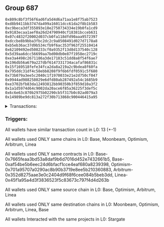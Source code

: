 ## Group 687

```0x249361ddcf2393bdab7ad923f9df9b929a661113
0x809c8bf3f56f6ad6fa5d4d6a71aa1e8f75ab7523
0xd8b9411bb3747da499a16011dcc61da2f8b1b583
0xc9beca3df355893e18e2750734334e19b0fa1cd9
0x9183ecaa1aef0a26d24790940cf18381bcceb631
0x07c4832f20002d037cb0fa118dfd90aaa9572397
0xdccbe8b9bba3fbc2dc2c9a8508491d027d7178a8
0xb5eb36ac37d9b534cfb9f6ac353f963f25510414
0x62109492ed508233cf0a9352f13d8d137540c128
0x5d39aa6dcc56699aa7bd00db0e87f1958ec2719c
0xe3a4498c2671186a3de17183c51dd8a8f54f6ae7
0x196db56a679a227dbf6147331734acafaf86831c
0x15f169518fefe34fca2da8a219a2c9bdea8f60fa
0x795ddc31df4c58ebb8208f9f6b6fdf0591c5f680
0x73b079a3ee5c2040c1f1970033e21e2d750cf047
0x9944ad988258029e6dfd80ab287492a54c1685b9
0xe3702bfb83da12493812bb90350b3f859d10a3f2
0x1a1d5974d64c9002da20ace6f85a36225f3def5c
0x6c6e63c870b2975b02290cb5f317b0c02ad079a3
0x14989be9dc813a272f30b713868c900446415a95
```
<details>
<summary>Transactions:</summary>

Hashes: 

Wallet: 0x249361ddcf2393bdab7ad923f9df9b929a661113

       Hash: 0x67a31ad89b71a325c4eb2c5e38e49311081fe6475221419f1049566a1a87d0da
         - source chain: Base
         - destination chain: Moonbeam
         - contract: 0x7665feaa3bd53a8daf9b6d7016d452e7432661b5
       Hash: 0xb39b9cce7127f800c1b6ec5007574cc245eaa16174601a454881d09cfa44c4c4
         - source chain: Base
         - destination chain: Optimism
         - project: Stargate
         - contract: 0xaf54be5b6eec24d6bfacf1cce4eaf680a8239398
         - value USD: 871.718128485
       Hash: 0x95e0fad3666b6a898fe87987c8accfabc556c047d66af4bc8abd3441590d5f97
         - source chain: Optimism
         - destination chain: Arbitrum
         - project: Stargate
         - contract: 0x701a95707a0290ac8b90b3719e8ee5b210360883
         - value USD: 848.679997141
       Hash: 0x36d519f3ad955fc9fc980723fc2a42408df3cf4d4ae537c1ed3ba1742d126795
         - source chain: Arbitrum
         - destination chain: Linea
         - project: Stargate
         - contract: 0x352d8275aae3e0c2404d9f68f6cee084b5beb3dd
         - value USD: 834.524901296
       Hash: 0x02028bd7651acaf9aa88fb179a49fa49ec17152e8da0d67e74c77f396eb42e19
         - source chain: Linea
         - destination chain: Base
         - project: Stargate
         - contract: 0x45f1a95a4d3f3836523f5c83673c797f4d4d263b
         - value USD: 816.947184821
       Hash: 0x6c0b9a2bdf7644697858df4d3cf8954fc2562a0c8cb8333945e00a9ee1c01d7f
         - source chain: Base
         - destination chain: Arbitrum
         - project: Stargate
         - contract: 0xaf54be5b6eec24d6bfacf1cce4eaf680a8239398
         - value USD: 819.268674729
       Hash: 0xafbbbc763cb93e20c4fe42e8404d9cc377eda7f64a92a06ed102650a179c94b6
         - source chain: Arbitrum
         - destination chain: Optimism
         - project: Stargate
         - contract: 0x352d8275aae3e0c2404d9f68f6cee084b5beb3dd
         - value USD: 827.585536177
       Hash: 0xc2f23034c2607f8a9f5df0b7578471f30bca620f890461bfe2f4865f894e5d61
         - source chain: Optimism
         - destination chain: Linea
         - project: Stargate
         - contract: 0x701a95707a0290ac8b90b3719e8ee5b210360883
         - value USD: 827.000944862
       Hash: 0xef530240b50f441c961c6d5a944220016c9abf3cb130477591fe5f0f5d7c96d8
         - source chain: Linea
         - destination chain: Arbitrum
         - project: Stargate
         - contract: 0x45f1a95a4d3f3836523f5c83673c797f4d4d263b
         - value USD: 827.56716776
       Hash: 0x029c9c1e018d12e110bc3c238e130c74ed2a6f28c351acf59caa3bf40bdef4c9
         - source chain: Arbitrum
         - destination chain: Optimism
         - project: Stargate
         - contract: 0x352d8275aae3e0c2404d9f68f6cee084b5beb3dd
         - value USD: 828.800741894
       Hash: 0x9faac08863c44a690031ab8b8bbd1eff79a09910bf990eb624ba7884ca14c4f8
         - source chain: Optimism
         - destination chain: Base
         - project: Stargate
         - contract: 0x701a95707a0290ac8b90b3719e8ee5b210360883
         - value USD: 847.331935836
       Hash: 0x91d2628ad43f843dfa5ce62dd4c228277dedfaa32c01d4e5e3cd13eb9a991ab8
         - source chain: Base
         - destination chain: Moonbeam
         - contract: 0x7665feaa3bd53a8daf9b6d7016d452e7432661b5
       Hash: 0x311a5a09e90ae14ffa3a31bd175413b97bb69657421ec25845af684660144a85
         - source chain: Base
         - destination chain: Optimism
         - project: Stargate
         - contract: 0xaf54be5b6eec24d6bfacf1cce4eaf680a8239398
         - value USD: 286.968367726
Wallet: 0x809c8bf3f56f6ad6fa5d4d6a71aa1e8f75ab7523

       Hash:0xe0f5ce70bec1245fa4ed156a36da0aca92ea7b66df4f02f05279835ba0162698
         - source chain: Base
         - destination chain: Moonbeam
         - contract: 0x7665feaa3bd53a8daf9b6d7016d452e7432661b5
       Hash:0x1588538d56759a9bef4774439fc986d65ecc093c99536162cbe48f4ce43c2e2c
         - source chain: Base
         - destination chain: Optimism
         - project: Stargate
         - contract: 0xaf54be5b6eec24d6bfacf1cce4eaf680a8239398
         - value USD: 807.146385372
       Hash:0x712fa4e4db4a231b2be688cc0860622148a4a4234e7bc16d6ce2931e21db0f87
         - source chain: Optimism
         - destination chain: Arbitrum
         - project: Stargate
         - contract: 0x701a95707a0290ac8b90b3719e8ee5b210360883
         - value USD: 794.891633344
       Hash:0x80cc34dd826122536118b448b058883e57b7fecdfbef0b8fe286a15ef840fd8d
         - source chain: Arbitrum
         - destination chain: Linea
         - project: Stargate
         - contract: 0x352d8275aae3e0c2404d9f68f6cee084b5beb3dd
         - value USD: 777.540017915
       Hash:0xe5d37fd8b2dc2d0dec1ff1ecb08a65c697b640e2d6e72696dc7b80bfd94b383f
         - source chain: Linea
         - destination chain: Base
         - project: Stargate
         - contract: 0x45f1a95a4d3f3836523f5c83673c797f4d4d263b
         - value USD: 750.310443203
       Hash:0x3e56c5d68328cf20304a4b0a1e02bd95e4dff09c7a7b00eb1e323a3aad0a20b7
         - source chain: Base
         - destination chain: Arbitrum
         - project: Stargate
         - contract: 0xaf54be5b6eec24d6bfacf1cce4eaf680a8239398
         - value USD: 754.929023096
       Hash:0x7606e374877f2b557ee9c554359765937b6aa3359a3b3805b1b767ab7481afca
         - source chain: Arbitrum
         - destination chain: Optimism
         - project: Stargate
         - contract: 0x352d8275aae3e0c2404d9f68f6cee084b5beb3dd
         - value USD: 769.227420931
       Hash:0x59a8aa32a976fcfc286d571cfdd3b6af8aa36c15188d11475a21e89bcf3c6cf3
         - source chain: Optimism
         - destination chain: Linea
         - project: Stargate
         - contract: 0x701a95707a0290ac8b90b3719e8ee5b210360883
         - value USD: 768.640074961
       Hash:0x0fc60073ca28a597a33421fec3caea0320f2db10596e037a10b624e4a712750f
         - source chain: Linea
         - destination chain: Arbitrum
         - project: Stargate
         - contract: 0x45f1a95a4d3f3836523f5c83673c797f4d4d263b
         - value USD: 787.13176706
       Hash:0xe0df13ec64b1f923abb5376a7de52def972718e53cde923ffad6af4235489622
         - source chain: Arbitrum
         - destination chain: Optimism
         - project: Stargate
         - contract: 0x352d8275aae3e0c2404d9f68f6cee084b5beb3dd
         - value USD: 785.521304668
       Hash:0xea47396a9406a56cb588740a827b0e01a7d7ee99685f5bcbff090f991d94821a
         - source chain: Optimism
         - destination chain: Base
         - project: Stargate
         - contract: 0x701a95707a0290ac8b90b3719e8ee5b210360883
         - value USD: 793.404181006
       Hash:0x827b31af7002ae043c839097127fb61677efa36dacf919afc90be4fbe5425243
         - source chain: Base
         - destination chain: Moonbeam
         - contract: 0x7665feaa3bd53a8daf9b6d7016d452e7432661b5
       Hash:0x4cb135af45b9f47ba5095f07de4a585ce73b143e4061097b2df59a8bfe34bfb3
         - source chain: Base
         - destination chain: Optimism
         - project: Stargate
         - contract: 0xaf54be5b6eec24d6bfacf1cce4eaf680a8239398
         - value USD: 318.853741917
Wallet: 0xd8b9411bb3747da499a16011dcc61da2f8b1b583

       Hash:0xfcc05040f74bf49dbfcf66b8a5e6f6b964323550900219da0fb7ff420fd2ac42
         - source chain: Base
         - destination chain: Moonbeam
         - contract: 0x7665feaa3bd53a8daf9b6d7016d452e7432661b5
       Hash:0xdfd05ad258456701c79c216845662745ff318515508db833f5f9536c3f853c4b
         - source chain: Base
         - destination chain: Optimism
         - project: Stargate
         - contract: 0xaf54be5b6eec24d6bfacf1cce4eaf680a8239398
         - value USD: 803.559119987
       Hash:0xd5feb43d253c11ab7f61953f3d8b233ad4d7601a2369e4846d088f827e6c23c1
         - source chain: Optimism
         - destination chain: Arbitrum
         - project: Stargate
         - contract: 0x701a95707a0290ac8b90b3719e8ee5b210360883
         - value USD: 787.620049944
       Hash:0xb116ee83ce32f435e27371237148d5ab2bb2d153712940500c70dee9f9a34eed
         - source chain: Arbitrum
         - destination chain: Linea
         - project: Stargate
         - contract: 0x352d8275aae3e0c2404d9f68f6cee084b5beb3dd
         - value USD: 773.508915252
       Hash:0x458887db08b752456b0d038253c0c117893e2ff06cb8196230f4a42576c0dda4
         - source chain: Linea
         - destination chain: Base
         - project: Stargate
         - contract: 0x45f1a95a4d3f3836523f5c83673c797f4d4d263b
         - value USD: 756.326606937
       Hash:0xaa27fecf0dc782f018ea15a7bf8920421ac88f19851bdad8853b1134252efca8
         - source chain: Base
         - destination chain: Arbitrum
         - project: Stargate
         - contract: 0xaf54be5b6eec24d6bfacf1cce4eaf680a8239398
         - value USD: 754.03251601
       Hash:0xa3cfe3706b203bd98b4cf87b312b495e110458966e2fca8cc8a31130abed994f
         - source chain: Arbitrum
         - destination chain: Optimism
         - project: Stargate
         - contract: 0x352d8275aae3e0c2404d9f68f6cee084b5beb3dd
         - value USD: 765.543127784
       Hash:0x65b0bcafd7105ff6a7e86e74c1d039b98dee9f24a21198a87472cb7ba754761d
         - source chain: Optimism
         - destination chain: Linea
         - project: Stargate
         - contract: 0x701a95707a0290ac8b90b3719e8ee5b210360883
         - value USD: 764.957589336
       Hash:0x6bb6dc00ba9470dce5ef0158f71a558f7996dd1b26e22f8e949e944d3b7c993f
         - source chain: Linea
         - destination chain: Arbitrum
         - project: Stargate
         - contract: 0x45f1a95a4d3f3836523f5c83673c797f4d4d263b
         - value USD: 774.549852406
       Hash:0xd90749cbfa81a810734ee43707265c77ffeadb6c2eabdca803bc853a89a39295
         - source chain: Arbitrum
         - destination chain: Optimism
         - project: Stargate
         - contract: 0x352d8275aae3e0c2404d9f68f6cee084b5beb3dd
         - value USD: 772.588223385
       Hash:0x246eaa02810feb35381760c553e048c0ae238eef9db2f617ad08adeeff40f91d
         - source chain: Optimism
         - destination chain: Base
         - project: Stargate
         - contract: 0x701a95707a0290ac8b90b3719e8ee5b210360883
         - value USD: 780.497554169
       Hash:0xa34bb9009b44435a25eefa08f6a85ff13b90994a75572012153c073095268b90
         - source chain: Base
         - destination chain: Moonbeam
         - contract: 0x7665feaa3bd53a8daf9b6d7016d452e7432661b5
       Hash:0x99f35cae669957f9bda285ceca0f95325f5b13afd39a2604320393fcff769de0
         - source chain: Base
         - destination chain: Optimism
         - project: Stargate
         - contract: 0xaf54be5b6eec24d6bfacf1cce4eaf680a8239398
         - value USD: 31.885374192
Wallet: 0xc9beca3df355893e18e2750734334e19b0fa1cd9

       Hash:0x823841f75b85c1396e5a8616b9a906598a1958b2594263a68254e3a8099dd733
         - source chain: Base
         - destination chain: Moonbeam
         - contract: 0x7665feaa3bd53a8daf9b6d7016d452e7432661b5
       Hash:0xd49b5559910d6fb92a3b0d348d409ddb466b35086ee0e9b29f520a08c929f217
         - source chain: Base
         - destination chain: Optimism
         - project: Stargate
         - contract: 0xaf54be5b6eec24d6bfacf1cce4eaf680a8239398
         - value USD: 911.176837109
       Hash:0x20a4a0b8a6e1dd51ab82bf5400629f46780fb0b98584a12d7abec9ebfcbeea00
         - source chain: Optimism
         - destination chain: Arbitrum
         - project: Stargate
         - contract: 0x701a95707a0290ac8b90b3719e8ee5b210360883
         - value USD: 898.826596425
       Hash:0x291aa9e6247b17a5fce0953fc9164fa85c192493fe88ac1e3b395d217937107d
         - source chain: Arbitrum
         - destination chain: Linea
         - project: Stargate
         - contract: 0x352d8275aae3e0c2404d9f68f6cee084b5beb3dd
         - value USD: 888.597855953
       Hash:0x27e75e8e1380c68bff25a0cc0bf7a07ca58c37f1440d0928d7a0625c088a5723
         - source chain: Linea
         - destination chain: Base
         - project: Stargate
         - contract: 0x45f1a95a4d3f3836523f5c83673c797f4d4d263b
         - value USD: 867.096348706
       Hash:0xb599c074dfc7d84d95698e716eb295d8e189c553aada1df530edaec522dc1b6f
         - source chain: Base
         - destination chain: Arbitrum
         - project: Stargate
         - contract: 0xaf54be5b6eec24d6bfacf1cce4eaf680a8239398
         - value USD: 864.757682021
       Hash:0x7622af56d01cc862a21a008c98af6784a4e4f19b6e126738f179d958397802de
         - source chain: Arbitrum
         - destination chain: Optimism
         - project: Stargate
         - contract: 0x352d8275aae3e0c2404d9f68f6cee084b5beb3dd
         - value USD: 865.346003334
       Hash:0xd856ce9711b6c20534a03abd932441bad76f992a0016e04dfae2921770987057
         - source chain: Optimism
         - destination chain: Linea
         - project: Stargate
         - contract: 0x701a95707a0290ac8b90b3719e8ee5b210360883
         - value USD: 864.241340522
       Hash:0x3988b816c79e9b02ebc6b1ea3281e59c134ed00ed7905fb2365e7169924cce50
         - source chain: Linea
         - destination chain: Arbitrum
         - project: Stargate
         - contract: 0x45f1a95a4d3f3836523f5c83673c797f4d4d263b
         - value USD: 863.714730062
       Hash:0xe8154b5576fbad53a1e94b0d1a29cb678b6530f475b90fcca8872a3ee740033b
         - source chain: Arbitrum
         - destination chain: Optimism
         - project: Stargate
         - contract: 0x352d8275aae3e0c2404d9f68f6cee084b5beb3dd
         - value USD: 868.413605285
       Hash:0x04d40bbd1dfb0ba750c2192189b72c731ae4c395a0ae69480f5ddc38f0f004dc
         - source chain: Optimism
         - destination chain: Base
         - project: Stargate
         - contract: 0x701a95707a0290ac8b90b3719e8ee5b210360883
         - value USD: 876.179819244
       Hash:0x6230b2f50feaf97ab7631a73b7e48255a67580fb4f114efa2225468bf1c0c690
         - source chain: Base
         - destination chain: Moonbeam
         - contract: 0x7665feaa3bd53a8daf9b6d7016d452e7432661b5
       Hash:0xf0efd2846ff6be7570f8ba322975e0289229a4ba30e84346e8a9fbe8a54ed95c
         - source chain: Base
         - destination chain: Optimism
         - project: Stargate
         - contract: 0xaf54be5b6eec24d6bfacf1cce4eaf680a8239398
         - value USD: 31.885374192
Wallet: 0x9183ecaa1aef0a26d24790940cf18381bcceb631

       Hash:0x1d9376eadcf1a18b19d4008297f73c58720a7c7f1c5ae80aca77d8a1d679ff0f
         - source chain: Base
         - destination chain: Moonbeam
         - contract: 0x7665feaa3bd53a8daf9b6d7016d452e7432661b5
       Hash:0xd215e938b0b1a187ec8f1fd7f09663a2caa6e460e827a5c370b1f3e3ac4546ee
         - source chain: Base
         - destination chain: Optimism
         - project: Stargate
         - contract: 0xaf54be5b6eec24d6bfacf1cce4eaf680a8239398
         - value USD: 825.107892025
       Hash:0x91d363a1d78cf556f184488d5c896fbd1218eec872a6908ea1767cc6ffbc2904
         - source chain: Optimism
         - destination chain: Arbitrum
         - project: Stargate
         - contract: 0x701a95707a0290ac8b90b3719e8ee5b210360883
         - value USD: 809.032322949
       Hash:0x9671e4ef32af6630fe16f16fb830cd2261e5ce063c87bf2b2816fe2665fd74d5
         - source chain: Arbitrum
         - destination chain: Linea
         - project: Stargate
         - contract: 0x352d8275aae3e0c2404d9f68f6cee084b5beb3dd
         - value USD: 795.272598138
       Hash:0xf90bd73fe1a06c3f66b8c0d8d4e405378ad1ac455ca9a1cd1d97d85a67d6d136
         - source chain: Linea
         - destination chain: Base
         - project: Stargate
         - contract: 0x45f1a95a4d3f3836523f5c83673c797f4d4d263b
         - value USD: 778.435918168
       Hash:0x721d8ad075ebf75b15300dfba9f8cc82229457e203441f74d73f7ba80a8aa04b
         - source chain: Base
         - destination chain: Arbitrum
         - project: Stargate
         - contract: 0xaf54be5b6eec24d6bfacf1cce4eaf680a8239398
         - value USD: 776.633480861
       Hash:0x62332de71c3fb717853c39843bc2b68c41a74922196d15c07c8fac5bd5b3c38c
         - source chain: Arbitrum
         - destination chain: Optimism
         - project: Stargate
         - contract: 0x352d8275aae3e0c2404d9f68f6cee084b5beb3dd
         - value USD: 787.813060963
       Hash:0xce773dbeb1ac864f7584e587d312acb4dff2f9613e8e1111b27b928ce4d94b58
         - source chain: Optimism
         - destination chain: Linea
         - project: Stargate
         - contract: 0x701a95707a0290ac8b90b3719e8ee5b210360883
         - value USD: 786.398079266
       Hash:0xd098978bdee699da4d8c0b36f88196edd16e3cfb686267a0710b51dbbe0d8444
         - source chain: Linea
         - destination chain: Arbitrum
         - project: Stargate
         - contract: 0x45f1a95a4d3f3836523f5c83673c797f4d4d263b
         - value USD: 786.276723887
       Hash:0xbe1a62bd3a9f628032d6c9064099e6bd913e526b1e8febab87a8d71bc66f193f
         - source chain: Arbitrum
         - destination chain: Optimism
         - project: Stargate
         - contract: 0x352d8275aae3e0c2404d9f68f6cee084b5beb3dd
         - value USD: 784.3082937
       Hash:0x77bbb1d07c1d6672f826686e08c105a6e9a7bb47c843bf8a11e84e3d0c1431fd
         - source chain: Optimism
         - destination chain: Base
         - project: Stargate
         - contract: 0x701a95707a0290ac8b90b3719e8ee5b210360883
         - value USD: 795.935404527
       Hash:0x346f4726e62176809ac30cc5bccb420c9507271c3861739ccd79ac513b1e4852
         - source chain: Base
         - destination chain: Moonbeam
         - contract: 0x7665feaa3bd53a8daf9b6d7016d452e7432661b5
       Hash:0x9548600c2fef75cd0c37df3c465a3a88d7b33f3e7c7f91cadf57c3d853a5b0cc
         - source chain: Base
         - destination chain: Optimism
         - project: Stargate
         - contract: 0xaf54be5b6eec24d6bfacf1cce4eaf680a8239398
         - value USD: 318.853741917
Wallet: 0x07c4832f20002d037cb0fa118dfd90aaa9572397

       Hash:0x8f434a6f69b24fe0c4d8dff1e196291bad4d1901bc95cfedf2fa5266eeac8cae
         - source chain: Base
         - destination chain: Moonbeam
         - contract: 0x7665feaa3bd53a8daf9b6d7016d452e7432661b5
       Hash:0x006abbfaa4196a37a0dff7d9918f3fac6da3d0332a4aded0ec960f8980b2bc09
         - source chain: Base
         - destination chain: Optimism
         - project: Stargate
         - contract: 0xaf54be5b6eec24d6bfacf1cce4eaf680a8239398
         - value USD: 904.003595323
       Hash:0xe2488c9324febfbab29fee44c1af2a29a28c67e59a3f2e7272668f945b1d873d
         - source chain: Optimism
         - destination chain: Arbitrum
         - project: Stargate
         - contract: 0x701a95707a0290ac8b90b3719e8ee5b210360883
         - value USD: 892.369415675
       Hash:0x6af17a8105c3c9e2c465cb675ccef7ba554afe1ae121b13e2bd32f47abda3b47
         - source chain: Arbitrum
         - destination chain: Linea
         - project: Stargate
         - contract: 0x352d8275aae3e0c2404d9f68f6cee084b5beb3dd
         - value USD: 878.202645634
       Hash:0xadc45c1b35829b31ceadde406e278930cc1fd5380bcac06f89cec5005e6364b6
         - source chain: Linea
         - destination chain: Base
         - project: Stargate
         - contract: 0x45f1a95a4d3f3836523f5c83673c797f4d4d263b
         - value USD: 857.370095464
       Hash:0x5f5875ec16a9a3d1bf46cf71228d73996e3868dbf5cb442d1f3518ace6576355
         - source chain: Base
         - destination chain: Arbitrum
         - project: Stargate
         - contract: 0xaf54be5b6eec24d6bfacf1cce4eaf680a8239398
         - value USD: 855.31180751
       Hash:0x3110a0b0017e70bda53c0a66a6895010d719c1354bffc9c0f07c2fd7ed26164d
         - source chain: Arbitrum
         - destination chain: Optimism
         - project: Stargate
         - contract: 0x352d8275aae3e0c2404d9f68f6cee084b5beb3dd
         - value USD: 856.255056858
       Hash:0x1868bc75365f0c2b25c6d00e44f062e99157ad34003dad1081a4b0cebc80be77
         - source chain: Optimism
         - destination chain: Linea
         - project: Stargate
         - contract: 0x701a95707a0290ac8b90b3719e8ee5b210360883
         - value USD: 854.437449882
       Hash:0x079d3498caad8f2f458fdbdc252d093808f16f42aeeb78215cedf3e9c86981a3
         - source chain: Linea
         - destination chain: Arbitrum
         - project: Stargate
         - contract: 0x45f1a95a4d3f3836523f5c83673c797f4d4d263b
         - value USD: 867.234287998
       Hash:0x3420f4d046169df61a9196b7de274815aae388e23328eebab5f296b7af1afb8a
         - source chain: Arbitrum
         - destination chain: Optimism
         - project: Stargate
         - contract: 0x352d8275aae3e0c2404d9f68f6cee084b5beb3dd
         - value USD: 886.48590445
       Hash:0x0f9dc89ca57c3e793eb8583ab6fe37e689a1efea37e464687349ee89e3dccd5a
         - source chain: Optimism
         - destination chain: Base
         - project: Stargate
         - contract: 0x701a95707a0290ac8b90b3719e8ee5b210360883
         - value USD: 894.297219484
       Hash:0x041977ee92239d617bee6fdb357e0e9203e5e8722bf39e931605100be555afdd
         - source chain: Base
         - destination chain: Moonbeam
         - contract: 0x7665feaa3bd53a8daf9b6d7016d452e7432661b5
       Hash:0x75d933eadd9dba7b09a7ef90e1e72977f1b738f5c6779c6f8442c25358df41e2
         - source chain: Base
         - destination chain: Optimism
         - project: Stargate
         - contract: 0xaf54be5b6eec24d6bfacf1cce4eaf680a8239398
         - value USD: 318.853741917
Wallet: 0xdccbe8b9bba3fbc2dc2c9a8508491d027d7178a8

       Hash:0xca4848370670229c4d5e414bee0e0bc1e7d112265d8d19203c6b71fdda2eead6
         - source chain: Base
         - destination chain: Moonbeam
         - contract: 0x7665feaa3bd53a8daf9b6d7016d452e7432661b5
       Hash:0x6c0b4d94ce5d9be046f2d8c1565507edd191c6ff35b3e39d3ce4f9361c252949
         - source chain: Base
         - destination chain: Optimism
         - project: Stargate
         - contract: 0xaf54be5b6eec24d6bfacf1cce4eaf680a8239398
         - value USD: 864.542979066
       Hash:0xa82ef36e275f30257de265c660635842eeba3ac59805eb36d6c1aa7be31bb83d
         - source chain: Optimism
         - destination chain: Arbitrum
         - project: Stargate
         - contract: 0x701a95707a0290ac8b90b3719e8ee5b210360883
         - value USD: 848.245233916
       Hash:0x617f7e18a8e8df0715092f264f15558346191409376f393280ca5a25b1de6b86
         - source chain: Arbitrum
         - destination chain: Linea
         - project: Stargate
         - contract: 0x352d8275aae3e0c2404d9f68f6cee084b5beb3dd
         - value USD: 834.107384679
       Hash:0x26b489497f4a5177d8afcbeafbaa8eb8fb25db1844a81f73f405cddfb32ef30f
         - source chain: Linea
         - destination chain: Base
         - project: Stargate
         - contract: 0x45f1a95a4d3f3836523f5c83673c797f4d4d263b
         - value USD: 812.638571715
       Hash:0x71ce2f8550c44044a0e0e41c72ba6c5c39c56697a771d4219a62fcc9cb02bce0
         - source chain: Base
         - destination chain: Arbitrum
         - project: Stargate
         - contract: 0xaf54be5b6eec24d6bfacf1cce4eaf680a8239398
         - value USD: 811.662465756
       Hash:0xf6b1d19b704bb24f65e0f4f1b45288b4d5f9b28b30f82dfdd97a25b748140218
         - source chain: Arbitrum
         - destination chain: Optimism
         - project: Stargate
         - contract: 0x352d8275aae3e0c2404d9f68f6cee084b5beb3dd
         - value USD: 809.22827176
       Hash:0x96da620488bc3006f4d5d3635059538ea018a58b00b5c9c8011e863200ba37dd
         - source chain: Optimism
         - destination chain: Linea
         - project: Stargate
         - contract: 0x701a95707a0290ac8b90b3719e8ee5b210360883
         - value USD: 808.518986918
       Hash:0xe56ff0a489de77b9f2900609f9bd811f258c682c7e8b29aecb54d436973b7e20
         - source chain: Linea
         - destination chain: Arbitrum
         - project: Stargate
         - contract: 0x45f1a95a4d3f3836523f5c83673c797f4d4d263b
         - value USD: 821.825416503
       Hash:0xa703bf0a78da7d729b6aceae998d23e49a55208e8432f21b0470771a7b52e5f3
         - source chain: Arbitrum
         - destination chain: Optimism
         - project: Stargate
         - contract: 0x352d8275aae3e0c2404d9f68f6cee084b5beb3dd
         - value USD: 824.496748104
       Hash:0x49043022053294af75c8542f174f53ea929d826b12483e814a7c8e09ac829324
         - source chain: Optimism
         - destination chain: Base
         - project: Stargate
         - contract: 0x701a95707a0290ac8b90b3719e8ee5b210360883
         - value USD: 835.567900917
       Hash:0xd93299d2fc6f9620593955d62723f4bc838d32be6b131ddc69d04a177f8315e9
         - source chain: Base
         - destination chain: Moonbeam
         - contract: 0x7665feaa3bd53a8daf9b6d7016d452e7432661b5
       Hash:0x55567ad40f807764a57667d3dd457cc2bd37ed5737706a57fd088131a92f43e4
         - source chain: Base
         - destination chain: Optimism
         - project: Stargate
         - contract: 0xaf54be5b6eec24d6bfacf1cce4eaf680a8239398
         - value USD: 318.853741917
Wallet: 0xb5eb36ac37d9b534cfb9f6ac353f963f25510414

       Hash:0xe6c4a053d5d23f1870f81ab1aa0d1eb9bdfaa30e5f91ec98f61beb5b2e465331
         - source chain: Base
         - destination chain: Moonbeam
         - contract: 0x7665feaa3bd53a8daf9b6d7016d452e7432661b5
       Hash:0xe0476bcce3ce99ab51a3b430063f587df63895e0d2a5052c906e7c775d48a8c2
         - source chain: Base
         - destination chain: Optimism
         - project: Stargate
         - contract: 0xaf54be5b6eec24d6bfacf1cce4eaf680a8239398
         - value USD: 920.521158394
       Hash:0x8c3c8cf8227ba826d23259132f2e5bc4e72bc7ef4d09da6020273cdeb177b177
         - source chain: Optimism
         - destination chain: Arbitrum
         - project: Stargate
         - contract: 0x701a95707a0290ac8b90b3719e8ee5b210360883
         - value USD: 908.151106142
       Hash:0xbe33182cff9b44511b9ed589436607c9c03f087a1c8ae6b3a224fc81eda1e177
         - source chain: Arbitrum
         - destination chain: Linea
         - project: Stargate
         - contract: 0x352d8275aae3e0c2404d9f68f6cee084b5beb3dd
         - value USD: 890.750295384
       Hash:0xfd9d3a87d6237794ea083c8cc052c62dca5abfb592ef1aa0892fb6fac29bad86
         - source chain: Linea
         - destination chain: Base
         - project: Stargate
         - contract: 0x45f1a95a4d3f3836523f5c83673c797f4d4d263b
         - value USD: 867.040164116
       Hash:0xa92bb5637f23ef525e747986f0a55e135444eef0b9c65d50b294fee1a148f606
         - source chain: Base
         - destination chain: Arbitrum
         - project: Stargate
         - contract: 0xaf54be5b6eec24d6bfacf1cce4eaf680a8239398
         - value USD: 863.557545722
       Hash:0xfc8f604715358ca2a07178cee382a7d0e14759c234e373f9656cf90730c6834f
         - source chain: Arbitrum
         - destination chain: Optimism
         - project: Stargate
         - contract: 0x352d8275aae3e0c2404d9f68f6cee084b5beb3dd
         - value USD: 864.144838942
       Hash:0x0a1effa7547209e6a5b85294c403c35cb0e4315576e4e7a65681f903ea1c681d
         - source chain: Optimism
         - destination chain: Linea
         - project: Stargate
         - contract: 0x701a95707a0290ac8b90b3719e8ee5b210360883
         - value USD: 863.044589286
       Hash:0x39818ac9fe55d15127624c7ebb807d47661de3340ce4c6635e63e29f82560561
         - source chain: Linea
         - destination chain: Arbitrum
         - project: Stargate
         - contract: 0x45f1a95a4d3f3836523f5c83673c797f4d4d263b
         - value USD: 879.003476845
       Hash:0x13c9ddff65ad23d984599cb1988a795fe58affe272dfc98bf7a520042f5941fe
         - source chain: Arbitrum
         - destination chain: Optimism
         - project: Stargate
         - contract: 0x352d8275aae3e0c2404d9f68f6cee084b5beb3dd
         - value USD: 892.584335301
       Hash:0x5c358544fbb0cb42b8e1592cc7d70a45f4bc365e3804c477937d47a6d3545ed3
         - source chain: Optimism
         - destination chain: Base
         - project: Stargate
         - contract: 0x701a95707a0290ac8b90b3719e8ee5b210360883
         - value USD: 900.395781627
       Hash:0x844bb3864de86531ed641f88702afd95cdabba159607e4196ee49393f4517c4b
         - source chain: Base
         - destination chain: Moonbeam
         - contract: 0x7665feaa3bd53a8daf9b6d7016d452e7432661b5
       Hash:0xf40001a349d062c8f8b52009efe4bb996d8e1bba02b35e8a7f80e2bd0d36b0bc
         - source chain: Base
         - destination chain: Optimism
         - project: Stargate
         - contract: 0xaf54be5b6eec24d6bfacf1cce4eaf680a8239398
         - value USD: 318.853741917
Wallet: 0x62109492ed508233cf0a9352f13d8d137540c128

       Hash:0x0696c41f934c39e44ee450f78b22d7e4c1823266dc44ba89f933bc32d1e8f7b9
         - source chain: Base
         - destination chain: Moonbeam
         - contract: 0x7665feaa3bd53a8daf9b6d7016d452e7432661b5
       Hash:0x30f8246f0e729964efc635015e64947db2fc9a14f8b656623bfd20773c076b12
         - source chain: Base
         - destination chain: Optimism
         - project: Stargate
         - contract: 0xaf54be5b6eec24d6bfacf1cce4eaf680a8239398
         - value USD: 875.304142204
       Hash:0x689dc1928c2be35797d77e6c676a9a1bc608925e6186d0afc5c28ca7ecdaed8d
         - source chain: Optimism
         - destination chain: Arbitrum
         - project: Stargate
         - contract: 0x701a95707a0290ac8b90b3719e8ee5b210360883
         - value USD: 860.065213154
       Hash:0x84e0d33356340243954fd7571fc24d2fe0e9ae7eb66ad0c169c3fd754bea324e
         - source chain: Arbitrum
         - destination chain: Linea
         - project: Stargate
         - contract: 0x352d8275aae3e0c2404d9f68f6cee084b5beb3dd
         - value USD: 847.358039245
       Hash:0x92f01a09565768b4691db4d7dcf2b4891ecaa4ad06cbdf590555dd4805b939a3
         - source chain: Linea
         - destination chain: Base
         - project: Stargate
         - contract: 0x45f1a95a4d3f3836523f5c83673c797f4d4d263b
         - value USD: 826.18519727
       Hash:0xe9522b9de39289ad94d866707e907e89464a421e151667cced1341b5c3827377
         - source chain: Base
         - destination chain: Arbitrum
         - project: Stargate
         - contract: 0xaf54be5b6eec24d6bfacf1cce4eaf680a8239398
         - value USD: 826.197876944
       Hash:0x223cf6de2f0912ade97855e5fb2c25e3ae32fb78a70fc95cc8a720e4f4bd1b14
         - source chain: Arbitrum
         - destination chain: Optimism
         - project: Stargate
         - contract: 0x352d8275aae3e0c2404d9f68f6cee084b5beb3dd
         - value USD: 836.325422839
       Hash:0xade57b39af0a1e74009f52bd662c00e1a689361ec633bb18ccaa5ff7f3fde55c
         - source chain: Optimism
         - destination chain: Linea
         - project: Stargate
         - contract: 0x701a95707a0290ac8b90b3719e8ee5b210360883
         - value USD: 834.52289744
       Hash:0xc97cdd1a35a8a835860ddc752dd8ea857a4a51703082a0e04c8056aef18ff766
         - source chain: Linea
         - destination chain: Arbitrum
         - project: Stargate
         - contract: 0x45f1a95a4d3f3836523f5c83673c797f4d4d263b
         - value USD: 847.563384347
       Hash:0x35cfd28e5a0ba70dad0d9ebbd7f52c05c4460ac7c77bb00e156ca685a3000624
         - source chain: Arbitrum
         - destination chain: Optimism
         - project: Stargate
         - contract: 0x352d8275aae3e0c2404d9f68f6cee084b5beb3dd
         - value USD: 846.992354854
       Hash:0x7bd14910453fe46fd3f4a6dc07dc41be27f26bcea02be2b14e5b7e5bde7c476a
         - source chain: Optimism
         - destination chain: Base
         - project: Stargate
         - contract: 0x701a95707a0290ac8b90b3719e8ee5b210360883
         - value USD: 858.339992574
       Hash:0xab211dcdea5838aca5a216f9cda477add7a33cf5876f092fdf9c43dfff00cc10
         - source chain: Base
         - destination chain: Moonbeam
         - contract: 0x7665feaa3bd53a8daf9b6d7016d452e7432661b5
       Hash:0xb50f5c239f0ba264ac1ecb081937c3697833a7b9ed849108af79b42b85fbf236
         - source chain: Base
         - destination chain: Optimism
         - project: Stargate
         - contract: 0xaf54be5b6eec24d6bfacf1cce4eaf680a8239398
         - value USD: 31.885374192
Wallet: 0x5d39aa6dcc56699aa7bd00db0e87f1958ec2719c

       Hash:0x7af19769253f03fbdfc0bea0cb54d227830fae22ca088d925ca3e1bcfe586f0a
         - source chain: Base
         - destination chain: Moonbeam
         - contract: 0x7665feaa3bd53a8daf9b6d7016d452e7432661b5
       Hash:0x3b07550c843f083d1737e0443732b22afa24ea9c8a79b470024ba2dd3a8665dd
         - source chain: Base
         - destination chain: Optimism
         - project: Stargate
         - contract: 0xaf54be5b6eec24d6bfacf1cce4eaf680a8239398
         - value USD: 875.305478663
       Hash:0x1db65b110a5dc09ffdcc9c15e445c775013792e653e36410a5dce61ee1715639
         - source chain: Optimism
         - destination chain: Arbitrum
         - project: Stargate
         - contract: 0x701a95707a0290ac8b90b3719e8ee5b210360883
         - value USD: 862.576761261
       Hash:0xb3a495aeb02c85634a3ce9d5cc709ce7d9bbdda693f95305eef9885f7212cf68
         - source chain: Arbitrum
         - destination chain: Linea
         - project: Stargate
         - contract: 0x352d8275aae3e0c2404d9f68f6cee084b5beb3dd
         - value USD: 838.030648833
       Hash:0xa9620a0aec44d135dd1b051c8cbd781b5c6dbf7bd29efac685c63a51a897fc80
         - source chain: Linea
         - destination chain: Base
         - project: Stargate
         - contract: 0x45f1a95a4d3f3836523f5c83673c797f4d4d263b
         - value USD: 810.764835749
       Hash:0x60c9ec37e065c3abcb052cf3bce7187ddc9248870de624d8d423e7e5406bf186
         - source chain: Base
         - destination chain: Arbitrum
         - project: Stargate
         - contract: 0xaf54be5b6eec24d6bfacf1cce4eaf680a8239398
         - value USD: 810.180150858
       Hash:0xfdb839b92c58cf794118ea46ecfb535e15728c49462e85ee92afb7394adf82df
         - source chain: Arbitrum
         - destination chain: Optimism
         - project: Stargate
         - contract: 0x352d8275aae3e0c2404d9f68f6cee084b5beb3dd
         - value USD: 832.013245476
       Hash:0xec2a66ab15d65d5d19b28f381d7406e6184d90dcac5ce1f81174e9b71344f9d1
         - source chain: Optimism
         - destination chain: Linea
         - project: Stargate
         - contract: 0x701a95707a0290ac8b90b3719e8ee5b210360883
         - value USD: 831.292876897
       Hash:0xe17bb6925075350a8ac341ab4797d30e6fc1c3e0baa81f175bcc74b2c4116787
         - source chain: Linea
         - destination chain: Arbitrum
         - project: Stargate
         - contract: 0x45f1a95a4d3f3836523f5c83673c797f4d4d263b
         - value USD: 850.822780849
       Hash:0xfc748568c4ff63a9c4b7534f010b0bf58a9b4c73879d748a8a923588ce61456e
         - source chain: Arbitrum
         - destination chain: Optimism
         - project: Stargate
         - contract: 0x352d8275aae3e0c2404d9f68f6cee084b5beb3dd
         - value USD: 850.249856098
       Hash:0x28516d97211b332dea78bacb107a21fa736417a124b7ce33776877f8193b2785
         - source chain: Optimism
         - destination chain: Base
         - project: Stargate
         - contract: 0x701a95707a0290ac8b90b3719e8ee5b210360883
         - value USD: 858.023021246
       Hash:0x2027f1c4249ac0aabab580eaeb294929528359cc1e97c7b86266a86db8b7f9a3
         - source chain: Base
         - destination chain: Moonbeam
         - contract: 0x7665feaa3bd53a8daf9b6d7016d452e7432661b5
       Hash:0xd99617e71bd938cd14e040bb5a16fe2e44eb34a2862790b5d487458f5ef0b9f5
         - source chain: Base
         - destination chain: Optimism
         - project: Stargate
         - contract: 0xaf54be5b6eec24d6bfacf1cce4eaf680a8239398
         - value USD: 318.853741917
Wallet: 0xe3a4498c2671186a3de17183c51dd8a8f54f6ae7

       Hash:0x30d1602b536d2096ec9e58d2eb61258398e34dad28bfab2175a1f6d378c534e1
         - source chain: Base
         - destination chain: Moonbeam
         - contract: 0x7665feaa3bd53a8daf9b6d7016d452e7432661b5
       Hash:0xde193d84e09d11bb489596995928fedef367e85e9125f889d62bd0263c0d5fea
         - source chain: Base
         - destination chain: Optimism
         - project: Stargate
         - contract: 0xaf54be5b6eec24d6bfacf1cce4eaf680a8239398
         - value USD: 879.62555081
       Hash:0x8a5562a94af73b2448433f6b6954c1a0124bf9a938fe9b4e9b591b112b07fbea
         - source chain: Optimism
         - destination chain: Arbitrum
         - project: Stargate
         - contract: 0x701a95707a0290ac8b90b3719e8ee5b210360883
         - value USD: 866.727195455
       Hash:0x07e8d16e63ec01ecca47c9076ab9e998f88180293ecba4348339a864900170c3
         - source chain: Arbitrum
         - destination chain: Linea
         - project: Stargate
         - contract: 0x352d8275aae3e0c2404d9f68f6cee084b5beb3dd
         - value USD: 845.762839055
       Hash:0x6b5ae1d8dde77c68e537dae24b15bfefad8f14298ce6e4cde87fcd4c14fa552b
         - source chain: Linea
         - destination chain: Base
         - project: Stargate
         - contract: 0x45f1a95a4d3f3836523f5c83673c797f4d4d263b
         - value USD: 829.254607502
       Hash:0xcf1c0eca5699601130323e54d31fd19a4db81f82c46029fbd1fdcb3d83dc7994
         - source chain: Base
         - destination chain: Arbitrum
         - project: Stargate
         - contract: 0xaf54be5b6eec24d6bfacf1cce4eaf680a8239398
         - value USD: 825.918628766
       Hash:0xeb176949fcdd677fc1227c8db318b108e5704302639efe3599c7cd3fe24c0c48
         - source chain: Arbitrum
         - destination chain: Optimism
         - project: Stargate
         - contract: 0x352d8275aae3e0c2404d9f68f6cee084b5beb3dd
         - value USD: 826.492149412
       Hash:0x18ff302a335a6ae78399ac8b07844a2f357fd64d1cfedcec7feb2d70c5bc73ec
         - source chain: Optimism
         - destination chain: Linea
         - project: Stargate
         - contract: 0x701a95707a0290ac8b90b3719e8ee5b210360883
         - value USD: 825.417572636
       Hash:0x7640e23c476ea6d4b316d7c31a349ed5ce54b8bcec393a75d15e30ecf842fe0a
         - source chain: Linea
         - destination chain: Arbitrum
         - project: Stargate
         - contract: 0x45f1a95a4d3f3836523f5c83673c797f4d4d263b
         - value USD: 834.300502918
       Hash:0x762a7ee7748808e8edc2ba456482d9464bfb67d7fb2f176630c6c2f99a68de99
         - source chain: Arbitrum
         - destination chain: Optimism
         - project: Stargate
         - contract: 0x352d8275aae3e0c2404d9f68f6cee084b5beb3dd
         - value USD: 851.45304976
       Hash:0xa86e68739888b8ad72a21773acce64668f5629940e1e98d74156d54700fcb4dd
         - source chain: Optimism
         - destination chain: Base
         - project: Stargate
         - contract: 0x701a95707a0290ac8b90b3719e8ee5b210360883
         - value USD: 859.206294866
       Hash:0xd52b55a123bfbc9a5675d58b27ff15d2f2c2976637a9338870b1301ed60e5eda
         - source chain: Base
         - destination chain: Moonbeam
         - contract: 0x7665feaa3bd53a8daf9b6d7016d452e7432661b5
       Hash:0xd7081f4e3c8ba89c17608319f652b7de191e9519379a220ae12399580d917948
         - source chain: Base
         - destination chain: Optimism
         - project: Stargate
         - contract: 0xaf54be5b6eec24d6bfacf1cce4eaf680a8239398
         - value USD: 318.853741917
Wallet: 0x196db56a679a227dbf6147331734acafaf86831c

       Hash:0xe4176b74fca263f9bce18f2955e6f93220710ffecc52112974ab1848008064ac
         - source chain: Base
         - destination chain: Moonbeam
         - contract: 0x7665feaa3bd53a8daf9b6d7016d452e7432661b5
       Hash:0x7f31fc474ffd9a5a25897fb25ba419f98bb7dcdf68e414ed2a6ed9cc1b19cead
         - source chain: Base
         - destination chain: Optimism
         - project: Stargate
         - contract: 0xaf54be5b6eec24d6bfacf1cce4eaf680a8239398
         - value USD: 835.888822803
       Hash:0xb7f645b6cb27632817e1fef6b2baefcd697788600bc232c481f9619ee25171ec
         - source chain: Optimism
         - destination chain: Arbitrum
         - project: Stargate
         - contract: 0x701a95707a0290ac8b90b3719e8ee5b210360883
         - value USD: 819.070937638
       Hash:0xa4cb5e747ee95674f4ed2709806e8bb78b88023e5d7839d7cfb10062bb66995a
         - source chain: Arbitrum
         - destination chain: Linea
         - project: Stargate
         - contract: 0x352d8275aae3e0c2404d9f68f6cee084b5beb3dd
         - value USD: 801.723415324
       Hash:0x17ec71f0c19abe421443d3bd840bba43d72541d5b7160a661dde81ad32cb15ff
         - source chain: Linea
         - destination chain: Base
         - project: Stargate
         - contract: 0x45f1a95a4d3f3836523f5c83673c797f4d4d263b
         - value USD: 784.524178309
       Hash:0xb166fbe6877925f97d87264fff48e111ffb6f8ef8d27a04c33c15ae57a173263
         - source chain: Base
         - destination chain: Arbitrum
         - project: Stargate
         - contract: 0xaf54be5b6eec24d6bfacf1cce4eaf680a8239398
         - value USD: 781.261474545
       Hash:0x8b83c4fd7547472238d93e692d594da98082ea5d76352ce5d34c75765cf55f6d
         - source chain: Arbitrum
         - destination chain: Optimism
         - project: Stargate
         - contract: 0x352d8275aae3e0c2404d9f68f6cee084b5beb3dd
         - value USD: 792.760288924
       Hash:0xd7b9e7beeb5a105972d5328dfd9239f7e545e21ca10a69dc842cfe64ff9938f6
         - source chain: Optimism
         - destination chain: Linea
         - project: Stargate
         - contract: 0x701a95707a0290ac8b90b3719e8ee5b210360883
         - value USD: 792.061198504
       Hash:0x833c63b2f3a746343f00c2a085244b21f2703f1f71171746c7b017f24990beda
         - source chain: Linea
         - destination chain: Arbitrum
         - project: Stargate
         - contract: 0x45f1a95a4d3f3836523f5c83673c797f4d4d263b
         - value USD: 801.581194842
       Hash:0x29d6abbf127b1b5b343ac022cb581904f5027f6c5271c9d46b929877a67b10c2
         - source chain: Arbitrum
         - destination chain: Optimism
         - project: Stargate
         - contract: 0x352d8275aae3e0c2404d9f68f6cee084b5beb3dd
         - value USD: 804.264416292
       Hash:0x3efab51aa315dc2a6abc2ff7ee94315051326cd554fb5c9a96ddb065d6b6c76c
         - source chain: Optimism
         - destination chain: Base
         - project: Stargate
         - contract: 0x701a95707a0290ac8b90b3719e8ee5b210360883
         - value USD: 815.65358701
       Hash:0x74902262dc29672e816595a680eb5f0a8b2281deec3df2d314d12bb64f9b0e09
         - source chain: Base
         - destination chain: Moonbeam
         - contract: 0x7665feaa3bd53a8daf9b6d7016d452e7432661b5
       Hash:0xd12639be45c2f0755f06933a373aefd744259e8ac74cbef3df2a016b29031ffa
         - source chain: Base
         - destination chain: Optimism
         - project: Stargate
         - contract: 0xaf54be5b6eec24d6bfacf1cce4eaf680a8239398
         - value USD: 318.853741917
Wallet: 0x15f169518fefe34fca2da8a219a2c9bdea8f60fa

       Hash:0xee8f05e0b9cf8579557f5b57acfc04451fbdb6f32e3c74e5f23aa562156a7a8e
         - source chain: Base
         - destination chain: Moonbeam
         - contract: 0x7665feaa3bd53a8daf9b6d7016d452e7432661b5
       Hash:0xe139d54058a6fd4efb94c5f541530497a8fafc4a5a3be58e1b53ccbdba35c1c4
         - source chain: Base
         - destination chain: Optimism
         - project: Stargate
         - contract: 0xaf54be5b6eec24d6bfacf1cce4eaf680a8239398
         - value USD: 843.102451513
       Hash:0xe83bdb5b0a58584c29ccb3db18615719f9490763749b9da5eb6a3b1ff41e62fe
         - source chain: Optimism
         - destination chain: Arbitrum
         - project: Stargate
         - contract: 0x701a95707a0290ac8b90b3719e8ee5b210360883
         - value USD: 830.732988673
       Hash:0x0118858bf4739f18a698f175ad2f4291f81ee923d441109d09cda00cbef105f7
         - source chain: Arbitrum
         - destination chain: Linea
         - project: Stargate
         - contract: 0x352d8275aae3e0c2404d9f68f6cee084b5beb3dd
         - value USD: 813.738342926
       Hash:0x9c70242cfd667a1ae534ca316d19ae47ba45b45558dc26553d724fe6d7b9999f
         - source chain: Linea
         - destination chain: Base
         - project: Stargate
         - contract: 0x45f1a95a4d3f3836523f5c83673c797f4d4d263b
         - value USD: 790.07441883
       Hash:0xcf598827f4db6603e4ba139883a7d819eda9b5bca7d6c80b1b797e8e563ea54c
         - source chain: Base
         - destination chain: Arbitrum
         - project: Stargate
         - contract: 0xaf54be5b6eec24d6bfacf1cce4eaf680a8239398
         - value USD: 786.785922727
       Hash:0x153b46678db77da9ea2d694258e8af14d6c9d3369d25191206c09121173d9302
         - source chain: Arbitrum
         - destination chain: Optimism
         - project: Stargate
         - contract: 0x352d8275aae3e0c2404d9f68f6cee084b5beb3dd
         - value USD: 786.987794899
       Hash:0xe0db49bec0354e6f9374c37b875a16911b3e8f4367317de3494e4dae6c6cd489
         - source chain: Optimism
         - destination chain: Linea
         - project: Stargate
         - contract: 0x701a95707a0290ac8b90b3719e8ee5b210360883
         - value USD: 785.938036088
       Hash:0x8b0d8a0ff8873f47738b7dab732f770bef4b807a81d145d3e8617c06cfdd31eb
         - source chain: Linea
         - destination chain: Arbitrum
         - project: Stargate
         - contract: 0x45f1a95a4d3f3836523f5c83673c797f4d4d263b
         - value USD: 801.984595259
       Hash:0x15872e42b975f556adb9f52c9feb88a98ea409524ad0dd6bab2f93917af12c49
         - source chain: Arbitrum
         - destination chain: Optimism
         - project: Stargate
         - contract: 0x352d8275aae3e0c2404d9f68f6cee084b5beb3dd
         - value USD: 815.607778934
       Hash:0x1375bc56f9d1f7f6614e8ca741c3378b09399a61ca269fe5c15f6c42baa48278
         - source chain: Optimism
         - destination chain: Base
         - project: Stargate
         - contract: 0x701a95707a0290ac8b90b3719e8ee5b210360883
         - value USD: 823.406595576
       Hash:0x2ac1a74a90e8d92df19168c4b749e68eee871ab21c43eb52a1356cc353eb59c9
         - source chain: Base
         - destination chain: Moonbeam
         - contract: 0x7665feaa3bd53a8daf9b6d7016d452e7432661b5
       Hash:0x6566d8120717589189f1c6def6baf69a11d61dad5d834271e0128a339c0308d6
         - source chain: Base
         - destination chain: Optimism
         - project: Stargate
         - contract: 0xaf54be5b6eec24d6bfacf1cce4eaf680a8239398
         - value USD: 318.853741917
Wallet: 0x795ddc31df4c58ebb8208f9f6b6fdf0591c5f680

       Hash:0x3ca77caeb3264dc365faf4eef7d072057685ced53adcf0557f98eb394b345b1b
         - source chain: Base
         - destination chain: Moonbeam
         - contract: 0x7665feaa3bd53a8daf9b6d7016d452e7432661b5
       Hash:0x7a197fd0330b3783affa729c34875c4e95ea790b4ebaffdbadbc065de943ebcf
         - source chain: Base
         - destination chain: Optimism
         - project: Stargate
         - contract: 0xaf54be5b6eec24d6bfacf1cce4eaf680a8239398
         - value USD: 873.847429354
       Hash:0x20adad49eb4ff20582c39a21af1a52838cd99c4c1bc91e671ce5118e0cc08db3
         - source chain: Optimism
         - destination chain: Arbitrum
         - project: Stargate
         - contract: 0x701a95707a0290ac8b90b3719e8ee5b210360883
         - value USD: 857.890066136
       Hash:0xedd1bb76e6681db67458b923255dced65e000813ea79413ec61b288806cfd403
         - source chain: Arbitrum
         - destination chain: Linea
         - project: Stargate
         - contract: 0x352d8275aae3e0c2404d9f68f6cee084b5beb3dd
         - value USD: 843.7411429
       Hash:0xcf1e7fe530ca23e479123576439e6490e36a1c0fe36bdbbb8eb6a5e48955344f
         - source chain: Linea
         - destination chain: Base
         - project: Stargate
         - contract: 0x45f1a95a4d3f3836523f5c83673c797f4d4d263b
         - value USD: 821.135500816
       Hash:0x2aa9385675f9031508956ea134b1abd3e8c06702fdefceb1ce870a1a3705ee05
         - source chain: Base
         - destination chain: Arbitrum
         - project: Stargate
         - contract: 0xaf54be5b6eec24d6bfacf1cce4eaf680a8239398
         - value USD: 817.18853508
       Hash:0x581d9db3f24e3d9eb5db326c55ac1161d4d181b3ac5f3d2adb74e6b9cbd22b25
         - source chain: Arbitrum
         - destination chain: Optimism
         - project: Stargate
         - contract: 0x352d8275aae3e0c2404d9f68f6cee084b5beb3dd
         - value USD: 828.728147744
       Hash:0x849524f53cf8f4ea94911e0d0dc2adc6ce8516edd15886ca6d79ffaea6eb18df
         - source chain: Optimism
         - destination chain: Linea
         - project: Stargate
         - contract: 0x701a95707a0290ac8b90b3719e8ee5b210360883
         - value USD: 827.654305804
       Hash:0x10417a07e7d00fc65d67507df9e88f0c768a40635ebf0c56e829bfecfb21873d
         - source chain: Linea
         - destination chain: Arbitrum
         - project: Stargate
         - contract: 0x45f1a95a4d3f3836523f5c83673c797f4d4d263b
         - value USD: 842.591944843
       Hash:0x2a8f94812235ac32dc0443b8c3385e26d01d84c8b887b840cc0a7796395db4c3
         - source chain: Arbitrum
         - destination chain: Optimism
         - project: Stargate
         - contract: 0x352d8275aae3e0c2404d9f68f6cee084b5beb3dd
         - value USD: 842.023566233
       Hash:0x7fd38718c1c73d2e5df74de508026883fcba27e5ac53e7d468ab04644b556908
         - source chain: Optimism
         - destination chain: Base
         - project: Stargate
         - contract: 0x701a95707a0290ac8b90b3719e8ee5b210360883
         - value USD: 853.288793367
       Hash:0x61ec0123a439872c10121377f7be6af262a15dc77151e5ff13d7658426cfb22d
         - source chain: Base
         - destination chain: Moonbeam
         - contract: 0x7665feaa3bd53a8daf9b6d7016d452e7432661b5
       Hash:0x5ed74e896268887b42ef38928ec21320dca1791135fb73202f60414b40517118
         - source chain: Base
         - destination chain: Optimism
         - project: Stargate
         - contract: 0xaf54be5b6eec24d6bfacf1cce4eaf680a8239398
         - value USD: 318.853741917
Wallet: 0x73b079a3ee5c2040c1f1970033e21e2d750cf047

       Hash:0x41cca8532a7c521e1c2a9c21d4229cfccd1ec733d226132945e2322086a684f8
         - source chain: Base
         - destination chain: Moonbeam
         - contract: 0x7665feaa3bd53a8daf9b6d7016d452e7432661b5
       Hash:0xb9fe7c6f20e35a9cd1e27f399345b295a93e5ceea327767d864850e42f50caad
         - source chain: Base
         - destination chain: Optimism
         - project: Stargate
         - contract: 0xaf54be5b6eec24d6bfacf1cce4eaf680a8239398
         - value USD: 865.65084728
       Hash:0x59a82d7fa0d064cd9ffd66f36e024bafb9f93bd0aab207e19690251959854e60
         - source chain: Optimism
         - destination chain: Arbitrum
         - project: Stargate
         - contract: 0x701a95707a0290ac8b90b3719e8ee5b210360883
         - value USD: 852.401728618
       Hash:0x20e07e5c38dffa7ad883777e620b92361de1ce5edff9a7ff2a0fad86639ba26e
         - source chain: Arbitrum
         - destination chain: Linea
         - project: Stargate
         - contract: 0x352d8275aae3e0c2404d9f68f6cee084b5beb3dd
         - value USD: 835.027602055
       Hash:0xe1ecbe45337d5538ac4c2f2a023fe9ebf6de7e99d670147812bd1e214edaaf63
         - source chain: Linea
         - destination chain: Base
         - project: Stargate
         - contract: 0x45f1a95a4d3f3836523f5c83673c797f4d4d263b
         - value USD: 814.938498041
       Hash:0x47b9761edff6567146748ab3113cb1cd779f50c885b1446f6d34669e5457ef36
         - source chain: Base
         - destination chain: Arbitrum
         - project: Stargate
         - contract: 0xaf54be5b6eec24d6bfacf1cce4eaf680a8239398
         - value USD: 811.612233209
       Hash:0xa58b935634da5051e1a8bd787abecc3a4a70dffd21373932a34f4bd1ccde870c
         - source chain: Arbitrum
         - destination chain: Optimism
         - project: Stargate
         - contract: 0x352d8275aae3e0c2404d9f68f6cee084b5beb3dd
         - value USD: 826.346009967
       Hash:0x0720916956c63845c58562bd6b47f784c098656e2594f61700228cdb89ca86f3
         - source chain: Optimism
         - destination chain: Linea
         - project: Stargate
         - contract: 0x701a95707a0290ac8b90b3719e8ee5b210360883
         - value USD: 825.633219125
       Hash:0xd414973e2660557e4477f83b6be1102f2f8fa178f004b9c64607f81ac529034b
         - source chain: Linea
         - destination chain: Arbitrum
         - project: Stargate
         - contract: 0x45f1a95a4d3f3836523f5c83673c797f4d4d263b
         - value USD: 838.089915101
       Hash:0x72ff76e8af6861fa981f2a888da973166f769fff08137fd6e7631bf20a63496e
         - source chain: Arbitrum
         - destination chain: Optimism
         - project: Stargate
         - contract: 0x352d8275aae3e0c2404d9f68f6cee084b5beb3dd
         - value USD: 837.52423857
       Hash:0x794cd3c6f6b9fafc1ff9c847e4138e7cb12174813c83cbd09c7635d5d89bbb60
         - source chain: Optimism
         - destination chain: Base
         - project: Stargate
         - contract: 0x701a95707a0290ac8b90b3719e8ee5b210360883
         - value USD: 845.349066504
       Hash:0x084335c3b32f16fba3aad965914a0eaaec5819f1e4561305c8a36b10885bb1de
         - source chain: Base
         - destination chain: Moonbeam
         - contract: 0x7665feaa3bd53a8daf9b6d7016d452e7432661b5
       Hash:0x4cc1af9e9ff29e1838220d562b09d346782676490a9731f6d7842b154e2dde42
         - source chain: Base
         - destination chain: Optimism
         - project: Stargate
         - contract: 0xaf54be5b6eec24d6bfacf1cce4eaf680a8239398
         - value USD: 31.885374192
Wallet: 0x9944ad988258029e6dfd80ab287492a54c1685b9

       Hash:0x3930f9c556e94db5f62587139307a1e2f18cc2f0f374458e9918a0bbb8a75759
         - source chain: Base
         - destination chain: Moonbeam
         - contract: 0x7665feaa3bd53a8daf9b6d7016d452e7432661b5
       Hash:0xc1ff589a2df5c12067e00b8506b105b53dbf42d7dac4442366f04e9299584ed6
         - source chain: Base
         - destination chain: Optimism
         - project: Stargate
         - contract: 0xaf54be5b6eec24d6bfacf1cce4eaf680a8239398
         - value USD: 832.330527871
       Hash:0x8726e7a6d1a343c535e8668ba5304391b039b2f45efad348324f4fb209d15642
         - source chain: Optimism
         - destination chain: Arbitrum
         - project: Stargate
         - contract: 0x701a95707a0290ac8b90b3719e8ee5b210360883
         - value USD: 816.232059505
       Hash:0x24d8631423b38840a6e3c5d1adaa2d8d5401dfe1dec98484c3a0920bfb0299b0
         - source chain: Arbitrum
         - destination chain: Linea
         - project: Stargate
         - contract: 0x352d8275aae3e0c2404d9f68f6cee084b5beb3dd
         - value USD: 798.879397148
       Hash:0xa0043b3dfe7ebcc0559bce65fa15a1cda3710418aaefe42fc5b875b1a8832ca2
         - source chain: Linea
         - destination chain: Base
         - project: Stargate
         - contract: 0x45f1a95a4d3f3836523f5c83673c797f4d4d263b
         - value USD: 783.475523346
       Hash:0xef09257c17399fb30adbd78718c64b1b22a4a807b84ba9db6c98ae80c9a914a8
         - source chain: Base
         - destination chain: Arbitrum
         - project: Stargate
         - contract: 0xaf54be5b6eec24d6bfacf1cce4eaf680a8239398
         - value USD: 780.255532777
       Hash:0x92c0ed61a4f8849968af9b470470b90b5a7d68987079a7204fb32b150389f4ea
         - source chain: Arbitrum
         - destination chain: Optimism
         - project: Stargate
         - contract: 0x352d8275aae3e0c2404d9f68f6cee084b5beb3dd
         - value USD: 780.811045687
       Hash:0xda559961242bf73508b06f9a8feb8aad77bd0efe8ed327d74ffe256443eb381e
         - source chain: Optimism
         - destination chain: Linea
         - project: Stargate
         - contract: 0x701a95707a0290ac8b90b3719e8ee5b210360883
         - value USD: 779.418315979
       Hash:0x72bc768b9cf0bb35540ec1ea244d5ac28a2b3d1244f8f059ab742e945874f5fa
         - source chain: Linea
         - destination chain: Arbitrum
         - project: Stargate
         - contract: 0x45f1a95a4d3f3836523f5c83673c797f4d4d263b
         - value USD: 786.539504388
       Hash:0xc923d296f9cf80df3318fffe600f36e8c9c2b731f486b1a9f9b4b3d4237c13c4
         - source chain: Arbitrum
         - destination chain: Optimism
         - project: Stargate
         - contract: 0x352d8275aae3e0c2404d9f68f6cee084b5beb3dd
         - value USD: 786.004847347
       Hash:0x7a2b75e74bd6673ec36930ae223bc61b4eaaf2014b74ce10132bde8b81c11021
         - source chain: Optimism
         - destination chain: Base
         - project: Stargate
         - contract: 0x701a95707a0290ac8b90b3719e8ee5b210360883
         - value USD: 797.379452431
       Hash:0x08673f7d6c52f07e6e153b1b5a110fadc7db785d13304df0bf46c7b935196886
         - source chain: Base
         - destination chain: Moonbeam
         - contract: 0x7665feaa3bd53a8daf9b6d7016d452e7432661b5
       Hash:0xdbad20e483c7adff4bab8d916677d735a7078bad06cccefcce19b38b439dc11b
         - source chain: Base
         - destination chain: Optimism
         - project: Stargate
         - contract: 0xaf54be5b6eec24d6bfacf1cce4eaf680a8239398
         - value USD: 191.31224515
Wallet: 0xe3702bfb83da12493812bb90350b3f859d10a3f2

       Hash:0x7f256b40393a8ca0b905362cfbe8802fccf85a877b9927c18ca2091169c8ba2a
         - source chain: Base
         - destination chain: Moonbeam
         - contract: 0x7665feaa3bd53a8daf9b6d7016d452e7432661b5
       Hash:0xbee22ebd1baf261e033bd46988c436ac29392745c64c7949213e7a2c496d6484
         - source chain: Base
         - destination chain: Optimism
         - project: Stargate
         - contract: 0xaf54be5b6eec24d6bfacf1cce4eaf680a8239398
         - value USD: 863.623665708
       Hash:0xe91fa1428a4ef1bdc351b6b9c70783b811d38f9b516f9e7f9aeca61fc43e8247
         - source chain: Optimism
         - destination chain: Arbitrum
         - project: Stargate
         - contract: 0x701a95707a0290ac8b90b3719e8ee5b210360883
         - value USD: 850.387792004
       Hash:0x10c16b31cab4ae4473a327a30d87a124c9fbf564485305045437aa0e92e56e71
         - source chain: Arbitrum
         - destination chain: Linea
         - project: Stargate
         - contract: 0x352d8275aae3e0c2404d9f68f6cee084b5beb3dd
         - value USD: 835.884259825
       Hash:0xabae6129af9ddb481b19d3785d8f27588a23c921c44bc2351ac586c6e1abe810
         - source chain: Linea
         - destination chain: Base
         - project: Stargate
         - contract: 0x45f1a95a4d3f3836523f5c83673c797f4d4d263b
         - value USD: 815.490664427
       Hash:0x1b984c9c1e70130ba711218c2579cdc7ab738c35fccf5f03ea55ea9b64a48369
         - source chain: Base
         - destination chain: Arbitrum
         - project: Stargate
         - contract: 0xaf54be5b6eec24d6bfacf1cce4eaf680a8239398
         - value USD: 812.223643799
       Hash:0xd525d6a55a082a136bfb49ed84a21c895bd0a646719919f2f523ad94c5e12071
         - source chain: Arbitrum
         - destination chain: Optimism
         - project: Stargate
         - contract: 0x352d8275aae3e0c2404d9f68f6cee084b5beb3dd
         - value USD: 824.11420523
       Hash:0xf058e2fbe5012e537c3556cbcdbfaa0837c5d4d9524bd6221b164625486c7422
         - source chain: Optimism
         - destination chain: Linea
         - project: Stargate
         - contract: 0x701a95707a0290ac8b90b3719e8ee5b210360883
         - value USD: 822.581083108
       Hash:0x9885f8bb754cfe7152bac92cfd5ed83db98d8af64fac4be73cd15ef95b97b62d
         - source chain: Linea
         - destination chain: Arbitrum
         - project: Stargate
         - contract: 0x45f1a95a4d3f3836523f5c83673c797f4d4d263b
         - value USD: 835.025418031
       Hash:0xb56927d48efeef7b12501e3f3418f8aa5e944207957f07a03301de214c118ff7
         - source chain: Arbitrum
         - destination chain: Optimism
         - project: Stargate
         - contract: 0x352d8275aae3e0c2404d9f68f6cee084b5beb3dd
         - value USD: 834.461643697
       Hash:0x80daa0ee7266285b82e6f4c38fe79be89bca3c16a57d4048af8b552e4ab8fa6e
         - source chain: Optimism
         - destination chain: Base
         - project: Stargate
         - contract: 0x701a95707a0290ac8b90b3719e8ee5b210360883
         - value USD: 843.012366204
       Hash:0xefa1c99d09ff4098b15dccaeeb07fe3b5b97232e98f4177c4dcd0a4a7126a22d
         - source chain: Base
         - destination chain: Moonbeam
         - contract: 0x7665feaa3bd53a8daf9b6d7016d452e7432661b5
       Hash:0xf253bf8195090ca24b725c365ed16ccd45772b73c6d7685e20f7d1571cc0420f
         - source chain: Base
         - destination chain: Optimism
         - project: Stargate
         - contract: 0xaf54be5b6eec24d6bfacf1cce4eaf680a8239398
         - value USD: 318.853741917
Wallet: 0x1a1d5974d64c9002da20ace6f85a36225f3def5c

       Hash:0x08b3f91e303413199fd0ccfef1136adb20acaa507340d7c489b92f6dae251fec
         - source chain: Base
         - destination chain: Moonbeam
         - contract: 0x7665feaa3bd53a8daf9b6d7016d452e7432661b5
       Hash:0x892ef51759413aa44dc8224570fcc88d4ec776dac7dbed438c83264bc30974e6
         - source chain: Base
         - destination chain: Optimism
         - project: Stargate
         - contract: 0xaf54be5b6eec24d6bfacf1cce4eaf680a8239398
         - value USD: 856.611441374
       Hash:0x7e83e9d63a75f552b9f4f48b97cc3e0c5b1ff688243f719b35424ca9c5a8e23a
         - source chain: Optimism
         - destination chain: Arbitrum
         - project: Stargate
         - contract: 0x701a95707a0290ac8b90b3719e8ee5b210360883
         - value USD: 844.258937682
       Hash:0x098a923ccfbeabd2193579676d7ab9ec3e21cbcba498b3036804ef5f647dbdb4
         - source chain: Arbitrum
         - destination chain: Linea
         - project: Stargate
         - contract: 0x352d8275aae3e0c2404d9f68f6cee084b5beb3dd
         - value USD: 825.822520398
       Hash:0xa8afff88cae2efc69ed6172c0d2a401ca59745a5e67d0abed5900c58ef3598b5
         - source chain: Linea
         - destination chain: Base
         - project: Stargate
         - contract: 0x45f1a95a4d3f3836523f5c83673c797f4d4d263b
         - value USD: 804.662599734
       Hash:0x7d5e5d800b9b23da1cbb99ca7e8500be9610cc13c3feb957bcf324d082613244
         - source chain: Base
         - destination chain: Arbitrum
         - project: Stargate
         - contract: 0xaf54be5b6eec24d6bfacf1cce4eaf680a8239398
         - value USD: 801.41816533
       Hash:0x695a316c778727190d59da270989cab3a059ab136329348ae7c1111fdb09918d
         - source chain: Arbitrum
         - destination chain: Optimism
         - project: Stargate
         - contract: 0x352d8275aae3e0c2404d9f68f6cee084b5beb3dd
         - value USD: 817.211093121
       Hash:0x27bf93f198b0b934962addead983400138ef6331c6d991f55083bbc41b810cda
         - source chain: Optimism
         - destination chain: Linea
         - project: Stargate
         - contract: 0x701a95707a0290ac8b90b3719e8ee5b210360883
         - value USD: 816.02840382
       Hash:0xf5b5d127d5ec66d9d055b33423d56032219fdbde5c8274a9debe83f906a1bf00
         - source chain: Linea
         - destination chain: Arbitrum
         - project: Stargate
         - contract: 0x45f1a95a4d3f3836523f5c83673c797f4d4d263b
         - value USD: 829.543232567
       Hash:0x7a40ea2dd5d842ed3f46f7d6cb09a50e2c9f88c08dd719c5aebc3268bd6c16a4
         - source chain: Arbitrum
         - destination chain: Optimism
         - project: Stargate
         - contract: 0x352d8275aae3e0c2404d9f68f6cee084b5beb3dd
         - value USD: 828.982708929
       Hash:0xe661276ba146af432f26b3c02e3172d3e2c011d12454d9936400ed370e10a763
         - source chain: Optimism
         - destination chain: Base
         - project: Stargate
         - contract: 0x701a95707a0290ac8b90b3719e8ee5b210360883
         - value USD: 836.957378138
       Hash:0x9ab671e7fab4d76e36dee1fa54719be4f589aaa9d50503429249d490115e3325
         - source chain: Base
         - destination chain: Moonbeam
         - contract: 0x7665feaa3bd53a8daf9b6d7016d452e7432661b5
       Hash:0xb712d1cec734b31f6f7b40ca799c957bff236983fc2e3d6be27cff16fed1d6b0
         - source chain: Base
         - destination chain: Optimism
         - project: Stargate
         - contract: 0xaf54be5b6eec24d6bfacf1cce4eaf680a8239398
         - value USD: 31.885374192
Wallet: 0x6c6e63c870b2975b02290cb5f317b0c02ad079a3

       Hash:0xa154b351dec09c81df9b72862476234aabf2674f845e219185805fd481d63ca4
         - source chain: Base
         - destination chain: Moonbeam
         - contract: 0x7665feaa3bd53a8daf9b6d7016d452e7432661b5
       Hash:0xe4c55d41a04dc597152952d2493f853af610696de9893b8a55343e46053abda9
         - source chain: Base
         - destination chain: Optimism
         - project: Stargate
         - contract: 0xaf54be5b6eec24d6bfacf1cce4eaf680a8239398
         - value USD: 900.405519012
       Hash:0x3ddbc96dabf8d65fd782d560495b9503a6b3357132525a3e9d36b1d93e4446ec
         - source chain: Optimism
         - destination chain: Arbitrum
         - project: Stargate
         - contract: 0x701a95707a0290ac8b90b3719e8ee5b210360883
         - value USD: 884.503645989
       Hash:0x6a2a3a666993f6d768d8549bc4dee70525c0e3199d574072ebf4bfc671839389
         - source chain: Arbitrum
         - destination chain: Linea
         - project: Stargate
         - contract: 0x352d8275aae3e0c2404d9f68f6cee084b5beb3dd
         - value USD: 868.193560216
       Hash:0x90d0e262e89779f8557ea001257175a885e11df76c09248c6a71dd7eca7e6c62
         - source chain: Linea
         - destination chain: Base
         - project: Stargate
         - contract: 0x45f1a95a4d3f3836523f5c83673c797f4d4d263b
         - value USD: 851.367948849
       Hash:0xedbdbab73f69b7ff618675404549f9cc646bd603dd8d95977d8117bfd900e2a8
         - source chain: Base
         - destination chain: Arbitrum
         - project: Stargate
         - contract: 0xaf54be5b6eec24d6bfacf1cce4eaf680a8239398
         - value USD: 848.083604859
       Hash:0x6c495c40da000b6bd009a6b6c8b4b8d43309ea7222eafe13603031a6300ddb81
         - source chain: Arbitrum
         - destination chain: Optimism
         - project: Stargate
         - contract: 0x352d8275aae3e0c2404d9f68f6cee084b5beb3dd
         - value USD: 848.660530118
       Hash:0xd58e0e0c71ddd44630c15dff205f70bbe2a138dc6fe4f30d4a6c4c58422181a2
         - source chain: Optimism
         - destination chain: Linea
         - project: Stargate
         - contract: 0x701a95707a0290ac8b90b3719e8ee5b210360883
         - value USD: 847.617371249
       Hash:0x7754658494a9cff5af4b2de6d3f57d716fdc3230f999eeb67bbf09e6c9078492
         - source chain: Linea
         - destination chain: Arbitrum
         - project: Stargate
         - contract: 0x45f1a95a4d3f3836523f5c83673c797f4d4d263b
         - value USD: 856.50690195
       Hash:0x75d46fd40b78f9df37193fa8fd7ab92aeed89ea0f9d8860e29ca7dfa84067996
         - source chain: Arbitrum
         - destination chain: Optimism
         - project: Stargate
         - contract: 0x352d8275aae3e0c2404d9f68f6cee084b5beb3dd
         - value USD: 869.032604539
       Hash:0x6ac27e66bed9527b5e8e1d981660c5ff5f7b874b0d8cdc77fbfaa3912a619a69
         - source chain: Optimism
         - destination chain: Base
         - project: Stargate
         - contract: 0x701a95707a0290ac8b90b3719e8ee5b210360883
         - value USD: 880.326335095
       Hash:0xa5c07e632647e2c554a4b80a0519ec41bebb4b7c25ae9f1ab9af595d8d0042b3
         - source chain: Base
         - destination chain: Moonbeam
         - contract: 0x7665feaa3bd53a8daf9b6d7016d452e7432661b5
       Hash:0xe0d93e47d7347cc936a2bed54585b3f3522b4717e82fb30ac78edccdf5cde3a4
         - source chain: Base
         - destination chain: Optimism
         - project: Stargate
         - contract: 0xaf54be5b6eec24d6bfacf1cce4eaf680a8239398
         - value USD: 31.885374192
Wallet: 0x14989be9dc813a272f30b713868c900446415a95

       Hash:0x1d38977dbce4c87fba6b6ba8beaae43fdbac9527add40d6816b8a223ea8656f0
         - source chain: Base
         - destination chain: Moonbeam
         - contract: 0x7665feaa3bd53a8daf9b6d7016d452e7432661b5
       Hash:0xbdc1eb84bce81cdf47f422ed85e701a4a7ba5fbfa6e1707271767562f31d9161
         - source chain: Base
         - destination chain: Optimism
         - project: Stargate
         - contract: 0xaf54be5b6eec24d6bfacf1cce4eaf680a8239398
         - value USD: 865.962722339
       Hash:0xb8e44edca2c32f6afaaacd5e9be4a8095e33fb978b4a05ff71d2c625166cf834
         - source chain: Optimism
         - destination chain: Arbitrum
         - project: Stargate
         - contract: 0x701a95707a0290ac8b90b3719e8ee5b210360883
         - value USD: 853.289890071
       Hash:0x5fd1699982a952de3e1013e45127b6941e830e3a3c4caa6d4c7b8b0309144792
         - source chain: Arbitrum
         - destination chain: Linea
         - project: Stargate
         - contract: 0x352d8275aae3e0c2404d9f68f6cee084b5beb3dd
         - value USD: 835.899766218
       Hash:0xc6d4e4323bf78ae497cc296d1b7db24652162bf28592f4ef99e792d637575f8e
         - source chain: Linea
         - destination chain: Base
         - project: Stargate
         - contract: 0x45f1a95a4d3f3836523f5c83673c797f4d4d263b
         - value USD: 802.561726745
       Hash:0xc8e616497abf7346151ccb8936863301c82013f17ec9846c2667f2f073ccc930
         - source chain: Base
         - destination chain: Arbitrum
         - project: Stargate
         - contract: 0xaf54be5b6eec24d6bfacf1cce4eaf680a8239398
         - value USD: 799.290530844
       Hash:0xbf5cc9fde9f31e058b4b1daf2aad05dd3f1ef83e887c56778d9d1b855c5e2d4b
         - source chain: Arbitrum
         - destination chain: Optimism
         - project: Stargate
         - contract: 0x352d8275aae3e0c2404d9f68f6cee084b5beb3dd
         - value USD: 796.607440973
       Hash:0x566acbfbf7a8e05dd19070f39ad7fe307371b8e4b76ae6c5f0e2a9449e9d8c6c
         - source chain: Optimism
         - destination chain: Linea
         - project: Stargate
         - contract: 0x701a95707a0290ac8b90b3719e8ee5b210360883
         - value USD: 796.39942598
       Hash:0x1200dce8313b1e6c655a581c632b566c3458393c944d081518814f8e3017e798
         - source chain: Linea
         - destination chain: Arbitrum
         - project: Stargate
         - contract: 0x45f1a95a4d3f3836523f5c83673c797f4d4d263b
         - value USD: 821.277413812
       Hash:0x5913f46a2e8a56eb93108dc964b4c0e250a33cc0b2b33f9829f6a6cae238bb9d
         - source chain: Arbitrum
         - destination chain: Optimism
         - project: Stargate
         - contract: 0x352d8275aae3e0c2404d9f68f6cee084b5beb3dd
         - value USD: 838.16766678
       Hash:0x693ca3e0591017660a896cf84b6ab443898952cd00efee7832b546ea964b838f
         - source chain: Optimism
         - destination chain: Base
         - project: Stargate
         - contract: 0x701a95707a0290ac8b90b3719e8ee5b210360883
         - value USD: 845.933527694
       Hash:0x68b936a5a3acfc528938da28118b09f10a6643c8195f24e665bd55d7b69f7e7c
         - source chain: Base
         - destination chain: Moonbeam
         - contract: 0x7665feaa3bd53a8daf9b6d7016d452e7432661b5
       Hash:0x1b455181f688b1c1f2f61f908ce6ab6faf9e31c5d630df4c0cd657b4df0df387
         - source chain: Base
         - destination chain: Optimism
         - project: Stargate
         - contract: 0xaf54be5b6eec24d6bfacf1cce4eaf680a8239398
         - value USD: 318.853741917

</details>


### Triggers: 
All wallets have similar transaction count in L0: 13 (+-1)

All wallets used ONLY same chains in L0: Base, Moonbeam, Optimism, Arbitrum, Linea

All wallets used ONLY same contracts in L0: Base-0x7665feaa3bd53a8daf9b6d7016d452e7432661b5, Base-0xaf54be5b6eec24d6bfacf1cce4eaf680a8239398, Optimism-0x701a95707a0290ac8b90b3719e8ee5b210360883, Arbitrum-0x352d8275aae3e0c2404d9f68f6cee084b5beb3dd, Linea-0x45f1a95a4d3f3836523f5c83673c797f4d4d263b

All wallets used ONLY same source chain in L0: Base, Optimism, Arbitrum, Linea

All wallets used ONLY same destination chains in L0: Moonbeam, Optimism, Arbitrum, Linea, Base

All wallets Interacted with the same projects in L0: Stargate

